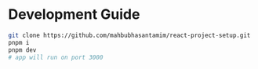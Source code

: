 # Development Guide

```bash
git clone https://github.com/mahbubhasantamim/react-project-setup.git
pnpm i
pnpm dev
# app will run on port 3000
```
